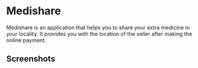 # Medishare

Medishare is an application that helps you to share your extra medicine in your locality. It provides you with the location of the seller after making the online payment.

## Screenshots


